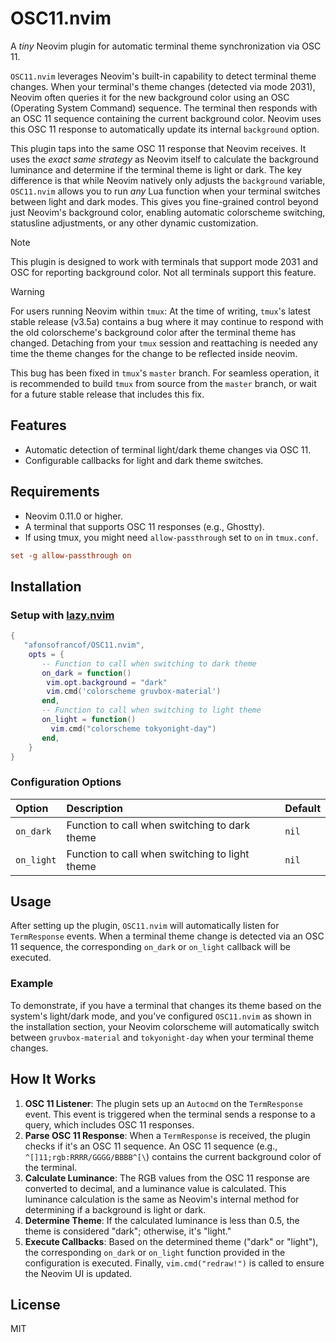 # OSC11.nvim

A *tiny* Neovim plugin for automatic terminal theme synchronization via OSC 11.

`OSC11.nvim` leverages Neovim's built-in capability to detect terminal theme changes. 
When your terminal's theme changes (detected via mode 2031), Neovim often queries it for the new background color using an OSC (Operating System Command) sequence.
The terminal then responds with an OSC 11 sequence containing the current background color. Neovim uses this OSC 11 response to automatically update its internal `background` option.

This plugin taps into the same OSC 11 response that Neovim receives. It uses the *exact same strategy* as Neovim itself to calculate the background luminance and determine if the terminal theme is light or dark.
The key difference is that while Neovim natively only adjusts the `background` variable, `OSC11.nvim` allows you to run *any* Lua function when your terminal switches between light and dark modes.
This gives you fine-grained control beyond just Neovim's background color, enabling automatic colorscheme switching, statusline adjustments, or any other dynamic customization.

> [!NOTE]
> This plugin is designed to work with terminals that support mode 2031 and OSC for reporting background color. Not all terminals support this feature.

> [!WARNING]
> For users running Neovim within `tmux`: At the time of writing, `tmux`'s latest stable release (v3.5a) contains a bug where it may continue to respond with the old colorscheme's background color after the terminal theme has changed. Detaching from your `tmux` session and reattaching is needed any time the theme changes for the change to be reflected inside neovim.
>
> This bug has been fixed in `tmux`'s `master` branch. For seamless operation, it is recommended to build `tmux` from source from the `master` branch, or wait for a future stable release that includes this fix. 

## Features

- Automatic detection of terminal light/dark theme changes via OSC 11.
- Configurable callbacks for light and dark theme switches.

## Requirements

- Neovim 0.11.0 or higher.
- A terminal that supports OSC 11 responses (e.g., Ghostty).
- If using tmux, you might need `allow-passthrough` set to `on` in `tmux.conf`.

```conf
set -g allow-passthrough on
```

## Installation

### Setup with [lazy.nvim](https://github.com/folke/lazy.nvim)

```lua
{
   "afonsofrancof/OSC11.nvim",
    opts = {
       -- Function to call when switching to dark theme
       on_dark = function()
        vim.opt.background = "dark"
        vim.cmd('colorscheme gruvbox-material')
       end,
       -- Function to call when switching to light theme
       on_light = function()
         vim.cmd("colorscheme tokyonight-day")
       end,
    }
}
```

### Configuration Options

| Option     | Description                                   | Default |
| :--------- | :-------------------------------------------- | :------ |
| `on_dark`  | Function to call when switching to dark theme | `nil`   |
| `on_light` | Function to call when switching to light theme | `nil`   |

## Usage

After setting up the plugin, `OSC11.nvim` will automatically listen for `TermResponse` events. When a terminal theme change is detected via an OSC 11 sequence, the corresponding `on_dark` or `on_light` callback will be executed.

### Example

To demonstrate, if you have a terminal that changes its theme based on the system's light/dark mode, and you've configured `OSC11.nvim` as shown in the installation section, your Neovim colorscheme will automatically switch between `gruvbox-material` and `tokyonight-day` when your terminal theme changes.

## How It Works

1.  **OSC 11 Listener**: The plugin sets up an `Autocmd` on the `TermResponse` event. This event is triggered when the terminal sends a response to a query, which includes OSC 11 responses.
2.  **Parse OSC 11 Response**: When a `TermResponse` is received, the plugin checks if it's an OSC 11 sequence. An OSC 11 sequence (e.g., `^[]11;rgb:RRRR/GGGG/BBBB^[\`) contains the current background color of the terminal.
3.  **Calculate Luminance**: The RGB values from the OSC 11 response are converted to decimal, and a luminance value is calculated. This luminance calculation is the same as Neovim's internal method for determining if a background is light or dark.
4.  **Determine Theme**: If the calculated luminance is less than 0.5, the theme is considered "dark"; otherwise, it's "light."
5.  **Execute Callbacks**: Based on the determined theme ("dark" or "light"), the corresponding `on_dark` or `on_light` function provided in the configuration is executed. Finally, `vim.cmd("redraw!")` is called to ensure the Neovim UI is updated.

## License

MIT
